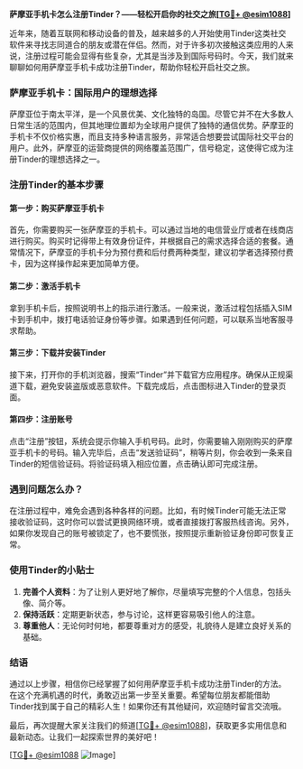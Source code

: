 **萨摩亚手机卡怎么注册Tinder？——轻松开启你的社交之旅[[TG💪+ @esim1088](https://t.me/s/esim1088)]**

近年来，随着互联网和移动设备的普及，越来越多的人开始使用Tinder这类社交软件来寻找志同道合的朋友或潜在伴侣。然而，对于许多初次接触这类应用的人来说，注册过程可能会显得有些复杂，尤其是当涉及到国际号码时。今天，我们就来聊聊如何用萨摩亚手机卡成功注册Tinder，帮助你轻松开启社交之旅。

### 萨摩亚手机卡：国际用户的理想选择

萨摩亚位于南太平洋，是一个风景优美、文化独特的岛国。尽管它并不在大多数人日常生活的范围内，但其地理位置却为全球用户提供了独特的通信优势。萨摩亚的手机卡不仅价格实惠，而且支持多种语言服务，非常适合想要尝试国际社交平台的用户。此外，萨摩亚的运营商提供的网络覆盖范围广，信号稳定，这使得它成为注册Tinder的理想选择之一。

### 注册Tinder的基本步骤

#### 第一步：购买萨摩亚手机卡
首先，你需要购买一张萨摩亚的手机卡。可以通过当地的电信营业厅或者在线商店进行购买。购买时记得带上有效身份证件，并根据自己的需求选择合适的套餐。通常情况下，萨摩亚的手机卡分为预付费和后付费两种类型，建议初学者选择预付费卡，因为这样操作起来更加简单方便。

#### 第二步：激活手机卡
拿到手机卡后，按照说明书上的指示进行激活。一般来说，激活过程包括插入SIM卡到手机中，拨打电话验证身份等步骤。如果遇到任何问题，可以联系当地客服寻求帮助。

#### 第三步：下载并安装Tinder
接下来，打开你的手机浏览器，搜索“Tinder”并下载官方应用程序。确保从正规渠道下载，避免安装盗版或恶意软件。下载完成后，点击图标进入Tinder的登录页面。

#### 第四步：注册账号
点击“注册”按钮，系统会提示你输入手机号码。此时，你需要输入刚刚购买的萨摩亚手机卡的号码。输入完毕后，点击“发送验证码”，稍等片刻，你会收到一条来自Tinder的短信验证码。将验证码填入相应位置，点击确认即可完成注册。

### 遇到问题怎么办？

在注册过程中，难免会遇到各种各样的问题。比如，有时候Tinder可能无法正常接收验证码，这时你可以尝试更换网络环境，或者直接拨打客服热线咨询。另外，如果你发现自己的账号被锁定了，也不要慌张，按照提示重新验证身份即可恢复正常。

### 使用Tinder的小贴士

1. **完善个人资料**：为了让别人更好地了解你，尽量填写完整的个人信息，包括头像、简介等。
2. **保持活跃**：定期更新状态，参与讨论，这样更容易吸引他人的注意。
3. **尊重他人**：无论何时何地，都要尊重对方的感受，礼貌待人是建立良好关系的基础。

### 结语

通过以上步骤，相信你已经掌握了如何用萨摩亚手机卡成功注册Tinder的方法。在这个充满机遇的时代，勇敢迈出第一步至关重要。希望每位朋友都能借助Tinder找到属于自己的精彩人生！如果你还有其他疑问，欢迎随时留言交流哦。

最后，再次提醒大家关注我们的频道[[TG💪+ @esim1088](https://t.me/s/esim1088)]，获取更多实用信息和最新动态。让我们一起探索世界的美好吧！

[[TG💪+ @esim1088](https://t.me/s/esim1088) ![Image](https://i.postimg.cc/4NQfJmqS/Snipaste-2025-05-13-00-14-12.png)]